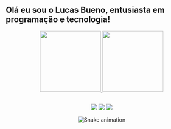 ## Olá eu sou o Lucas Bueno, entusiasta em programação e tecnologia!

<div align="center">
 <a href="https://github.com/LucasBusavs">
 <img height="160em" src="https://github-readme-stats.vercel.app/api?username=LucasBusavs&show_icons=true&theme=tokyonight&include_all_commits=true&count_private=true"/>
 <img height="160em" src="https://github-readme-stats.vercel.app/api/top-langs/?username=LucasBusavs&layout=compact&langs_count=7&theme=tokyonight"/>
</div>
  
  ##
  
<div align="center"> 
  <a href="https://www.instagram.com/lucasbuenolu/" target="_blank"><img src="https://img.shields.io/badge/-Instagram-%23E4405F?style=for-the-badge&logo=instagram&logoColor=white" target="_blank"></a>
 	<a href="https://www.twitch.tv/busavs" target="_blank"><img src="https://img.shields.io/badge/Twitch-9146FF?style=for-the-badge&logo=twitch&logoColor=white" target="_blank"></a>
  <a href = "mailto:lucasbusavs@gmail.com"><img src="https://img.shields.io/badge/-Gmail-%23333?style=for-the-badge&logo=gmail&logoColor=white" target="_blank"></a>
 
  ![Snake animation](https://github.com/LucasBusavs/LucasBusavs/blob/output/github-contribution-grid-snake.svg)
 
</div>
